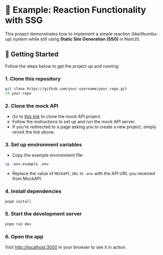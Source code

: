 # 🧪 Example: Reaction Functionality with SSG

This project demonstrates how to implement a simple reaction (like/thumbs-up) system while still using **Static Site Generation (SSG)** in NextJS.

## 🚀 Getting Started

Follow the steps below to get the project up and running:

### 1. Clone this repository

```bash
git clone https://github.com/your-username/your-repo.git
cd your-repo
```

### 2. Clone the mock API

- Go to [this link](https://mockapi.io/clone/686e2129c9090c49538865de) to clone the mock API project.
- Follow the instructions to set up and run the mock API server.
- If you’re redirected to a page asking you to create a new project, simply revisit the link above.

### 3. Set up environment variables

- Copy the example environment file:

```bash
cp .env.example .env
```

- Replace the value of `MOCKAPI_URL` in `.env` with the API URL you received from MockAPI.

### 4. Install dependencies

```bash
pnpm install
```

### 5. Start the development server

```bash
pnpm run dev
```

### 6. Open the app

Visit [http://localhost:3000](http://localhost:3000) in your browser to see it in action.

